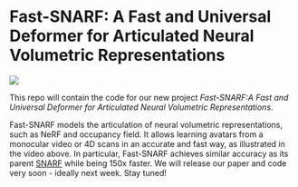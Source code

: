 # Fast-SNARF: A Fast and Universal Deformer for Articulated Neural Volumetric Representations

<img src="assets/teaser.gif" /> 


This repo will contain the code for our new project *Fast-SNARF:A Fast and Universal Deformer for Articulated Neural Volumetric Representations*. 

Fast-SNARF models the articulation of neural volumetric representations, such as NeRF and occupancy field. It allows learning avatars from a monocular video or 4D scans in an accurate and fast way, as illustrated in the video above. In particular, Fast-SNARF achieves similar accuracy as its parent [SNARF](https://github.com/xuchen-ethz/SNARF) while being 150x faster. We will release our paper and code very soon - ideally next week. Stay tuned!


